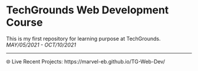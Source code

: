 # TechGrounds Web Development Course
This is my first repository for learning purpose at TechGrounds. _MAY/05/2021 - OCT/10/2021_

<hr>
🌐 Live Recent Projects: https://marvel-eb.github.io/TG-Web-Dev/ 

